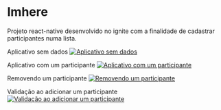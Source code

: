 # Imhere
Projeto react-native desenvolvido no ignite com a finalidade de cadastrar participantes numa lista.

Aplicativo sem dados
[![Aplicativo sem dados](https://github.com/Clediano/imhere/blob/main/assets/img4.jpeg)]()

Aplicativo com um participante
[![Aplicativo com um participante](https://github.com/Clediano/imhere/blob/main/assets/img3.jpeg)]()

Removendo um participante
[![Removendo um participante](https://github.com/Clediano/imhere/blob/main/assets/img2.jpeg)]()

Validação ao adicionar um participante
[![Validação ao adicionar um participante](https://github.com/Clediano/imhere/blob/main/assets/img1.jpeg)]()